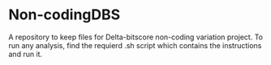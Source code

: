# Non-codingDBS
A repository to keep files for Delta-bitscore non-coding variation project. 
To run any analysis, find the requierd .sh script which contains the instructions and run it.
